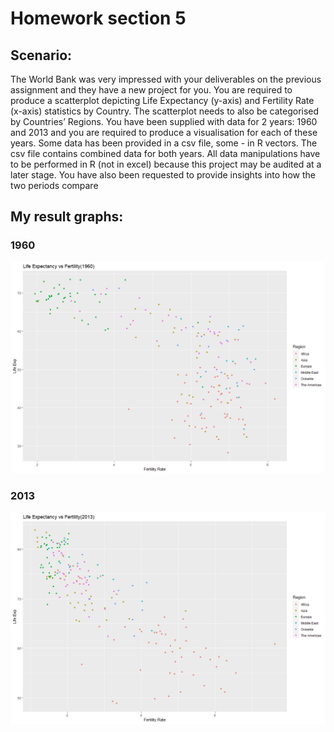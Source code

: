 # Homework section 5

## **Scenario:**

The World Bank was very impressed with your deliverables on the previous assignment and they have a new project for you.
You are required to produce a scatterplot depicting Life Expectancy (y-axis) and Fertility Rate (x-axis) statistics by Country.
The scatterplot needs to also be categorised by Countries’ Regions.
You have been supplied with data for 2 years: 1960 and 2013 and you are required
to produce a visualisation for each of these years.
Some data has been provided in a csv file, some - in R vectors. The csv file contains
combined data for both years. All data manipulations have to be performed in R (not
in excel) because this project may be audited at a later stage.
You have also been requested to provide insights into how the two periods compare

## **My result graphs:**
### 1960
![Alt text](../img/14da30c3-d2e2-477e-a25e-a7d67940de37.png)

### 2013
![Alt text](../img/e39ab810-a64d-4ab5-9d2c-f8e5dc10d645.png)